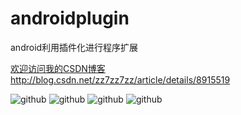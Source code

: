 androidplugin
=============

android利用插件化进行程序扩展


[欢迎访问我的CSDN博客](http://blog.csdn.net/zz7zz7zz)<br/>
http://blog.csdn.net/zz7zz7zz/article/details/8915519  <br/>


![github](http://img.blog.csdn.net/20130511213657324 "附图一") ![github](http://img.blog.csdn.net/20130511213742678 "附图一") ![github](http://img.blog.csdn.net/20130511213908054 "附图一") ![github](http://img.blog.csdn.net/20130511213912285 "附图一")



